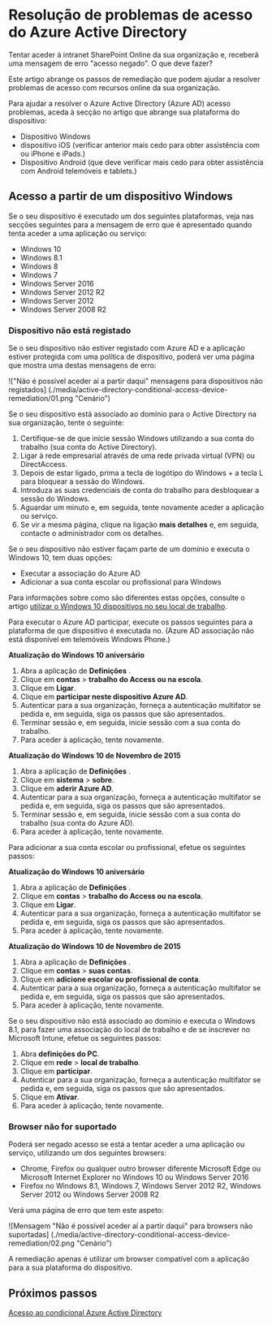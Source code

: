 <properties
    pageTitle="Resolução de problemas de acesso do Azure Active Directory | Microsoft Azure"
    description="Aprenda passos que pode tomar para resolver problemas de acesso com recursos online da sua organização."
    services="active-directory"
    keywords="dispositivo de acesso baseado em condicional, registo de dispositivo, ativar o registo de dispositivo, registo de dispositivo e a MDM"
    documentationCenter=""
    authors="markusvi"
    manager="femila"
    editor=""/>

<tags
    ms.service="active-directory"
    ms.workload="identity"
    ms.tgt_pltfrm="na"
    ms.devlang="na"
    ms.topic="get-started-article"
    ms.date="08/23/2016"
    ms.author="markvi"/>


# <a name="troubleshooting-for-azure-active-directory-access-issues"></a>Resolução de problemas de acesso do Azure Active Directory

Tentar aceder à intranet SharePoint Online da sua organização e, receberá uma mensagem de erro "acesso negado". O que deve fazer?

Este artigo abrange os passos de remediação que podem ajudar a resolver problemas de acesso com recursos online da sua organização.

Para ajudar a resolver o Azure Active Directory (Azure AD) acesso problemas, aceda à secção no artigo que abrange sua plataforma do dispositivo:

-   Dispositivo Windows
-   dispositivo iOS (verificar anterior mais cedo para obter assistência com ou iPhone e iPads.)
-   Dispositivo Android (que deve verificar mais cedo para obter assistência com Android telemóveis e tablets.)

## <a name="access-from-a-windows-device"></a>Acesso a partir de um dispositivo Windows

Se o seu dispositivo é executado um dos seguintes plataformas, veja nas secções seguintes para a mensagem de erro que é apresentado quando tenta aceder a uma aplicação ou serviço:

- Windows 10
- Windows 8.1
- Windows 8
- Windows 7
- Windows Server 2016
- Windows Server 2012 R2
- Windows Server 2012
- Windows Server 2008 R2

### <a name="device-is-not-registered"></a>Dispositivo não está registado

Se o seu dispositivo não estiver registado com Azure AD e a aplicação estiver protegida com uma política de dispositivo, poderá ver uma página que mostra uma destas mensagens de erro:

!["Não é possível aceder aí a partir daqui" mensagens para dispositivos não registados] (./media/active-directory-conditional-access-device-remediation/01.png "Cenário")

Se o seu dispositivo está associado ao domínio para o Active Directory na sua organização, tente o seguinte:

1.  Certifique-se de que inicie sessão Windows utilizando a sua conta do trabalho (sua conta do Active Directory).
2.  Ligar à rede empresarial através de uma rede privada virtual (VPN) ou DirectAccess.
3.  Depois de estar ligado, prima a tecla de logótipo do Windows + a tecla L para bloquear a sessão do Windows.
4.  Introduza as suas credenciais de conta do trabalho para desbloquear a sessão do Windows.
5.  Aguardar um minuto e, em seguida, tente novamente aceder a aplicação ou serviço.
6.  Se vir a mesma página, clique na ligação **mais detalhes** e, em seguida, contacte o administrador com os detalhes.

Se o seu dispositivo não estiver façam parte de um domínio e executa o Windows 10, tem duas opções:

- Executar a associação do Azure AD
- Adicionar a sua conta escolar ou profissional para Windows

Para informações sobre como são diferentes estas opções, consulte o artigo [utilizar o Windows 10 dispositivos no seu local de trabalho](active-directory-azureadjoin-windows10-devices.md).

Para executar o Azure AD participar, execute os passos seguintes para a plataforma de que dispositivo é executada no. (Azure AD associação não está disponível em telemóveis Windows Phone.)

**Atualização do Windows 10 aniversário**

1.  Abra a aplicação de **Definições** .
2.  Clique em **contas** > **trabalho do Access ou na escola**.
3.  Clique em **Ligar**.
4.  Clique em **participar neste dispositivo Azure AD**.
5.  Autenticar para a sua organização, forneça a autenticação multifator se pedida e, em seguida, siga os passos que são apresentados.
6.  Terminar sessão e, em seguida, inicie sessão com a sua conta do trabalho.
7.  Para aceder à aplicação, tente novamente.


**Atualização do Windows 10 de Novembro de 2015**

1.  Abra a aplicação de **Definições** .
2.  Clique em **sistema** > **sobre**.
3.  Clique em **aderir Azure AD**.
4.  Autenticar para a sua organização, forneça a autenticação multifator se pedida e, em seguida, siga os passos que são apresentados.
5.  Terminar sessão e, em seguida, inicie sessão com a sua conta do trabalho (sua conta do Azure AD).
6.  Para aceder à aplicação, tente novamente.

Para adicionar a sua conta escolar ou profissional, efetue os seguintes passos:

**Atualização do Windows 10 aniversário**

1.  Abra a aplicação de **Definições** .
2.  Clique em **contas** > **trabalho do Access ou na escola**.
3.  Clique em **Ligar**.
4.  Autenticar para a sua organização, forneça a autenticação multifator se pedida e, em seguida, siga os passos que são apresentados.
5.  Para aceder à aplicação, tente novamente.


**Atualização do Windows 10 de Novembro de 2015**

1.  Abra a aplicação de **Definições** .
2.  Clique em **contas** > **suas contas**.
3.  Clique em **adicione escolar ou profissional de conta**.
4.  Autenticar para a sua organização, forneça a autenticação multifator se pedida e, em seguida, siga os passos que são apresentados.
5.  Para aceder à aplicação, tente novamente.

Se o seu dispositivo não está associado ao domínio e executa o Windows 8.1, para fazer uma associação do local de trabalho e de se inscrever no Microsoft Intune, efetue os seguintes passos:

1.  Abra **definições do PC**.
2.  Clique em **rede** > **local de trabalho**.
3.  Clique em **participar**.
4.  Autenticar para a sua organização, forneça a autenticação multifator se pedida e, em seguida, siga os passos que são apresentados.
5.  Clique em **Ativar**.
6.  Para aceder à aplicação, tente novamente.


### <a name="browser-is-not-supported"></a>Browser não for suportado

Poderá ser negado acesso se está a tentar aceder a uma aplicação ou serviço, utilizando um dos seguintes browsers:

- Chrome, Firefox ou qualquer outro browser diferente Microsoft Edge ou Microsoft Internet Explorer no Windows 10 ou Windows Server 2016
- Firefox no Windows 8.1, Windows 7, Windows Server 2012 R2, Windows Server 2012 ou Windows Server 2008 R2

Verá uma página de erro que tem este aspeto:

![Mensagem "Não é possível aceder aí a partir daqui" para browsers não suportadas] (./media/active-directory-conditional-access-device-remediation/02.png "Cenário")

A remediação apenas é utilizar um browser compatível com a aplicação para a sua plataforma do dispositivo.

## <a name="next-steps"></a>Próximos passos

[Acesso ao condicional Azure Active Directory](active-directory-conditional-access.md)

